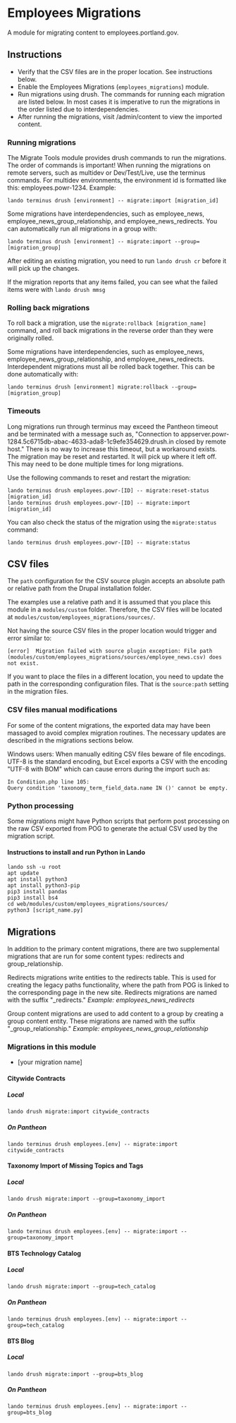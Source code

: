 # Employees Migrations

A module for migrating content to employees.portland.gov.

## Instructions

- Verify that the CSV files are in the proper location. See instructions below.
- Enable the Employees Migrations (`employees_migrations`) module.
- Run migrations using drush. The commands for running each migration are listed below. In most cases it is imperative to run the migrations in the order listed due to interdependencies.
- After running the migrations, visit /admin/content to view the imported content.

### Running migrations

The Migrate Tools module provides drush commands to run the migrations. The order of commands is important! When running the migrations on remote servers, such as multidev or Dev/Test/Live, use the terminus commands. For multidev environments, the environment id is formatted like this: employees.powr-1234. Example:

```
lando terminus drush [environment] -- migrate:import [migration_id]
```

Some migrations have interdependencies, such as employee_news, employee_news_group_relationship, and employee_news_redirects. You can automatically run all migrations in a group with:

```
lando terminus drush [environment] -- migrate:import --group=[migration_group]
```

After editing an existing migration, you need to run `lando drush cr` before it will pick up the changes.

If the migration reports that any items failed, you can see what the failed items were with `lando drush mmsg`

### Rolling back migrations

To roll back a migration, use the `migrate:rollback [migration_name]` command, and roll back migrations in the reverse order than they were originally rolled.

Some migrations have interdependencies, such as employee_news, employee_news_group_relationship, and employee_news_redirects. Interdependent migrations must all be rolled back together. This can be done automatically with:

```
lando terminus drush [environment] migrate:rollback --group=[migration_group]
```

### Timeouts

Long migrations run through terminus may exceed the Pantheon timeout and be terminated with a message such as, "Connection to appserver.powr-1284.5c6715db-abac-4633-ada8-1c9efe354629.drush.in closed by remote host." There is no way to increase this timeout, but a workaround exists. The migration may be reset and restarted. It will pick up where it left off. This may need to be done multiple times for long migrations.

Use the following commands to reset and restart the migration:

```
lando terminus drush employees.powr-[ID] -- migrate:reset-status [migration_id]
lando terminus drush employees.powr-[ID] -- migrate:import [migration_id]
```

You can also check the status of the migration using the `migrate:status` command:

```
lando terminus drush employees.powr-[ID] -- migrate:status
```

## CSV files

The `path` configuration for the CSV source plugin accepts an absolute path or relative path from the Drupal installation folder.

The examples use a relative path and it is assumed that you place this module in a `modules/custom` folder. Therefore, the CSV files will be located at `modules/custom/employees_migrations/sources/`.

Not having the source CSV files in the proper location would trigger and error similar to:

```
[error]  Migration failed with source plugin exception: File path (modules/custom/employees_migrations/sources/employee_news.csv) does not exist.
```

If you want to place the files in a different location, you need to update the path in the corresponding configuration files. That is the `source:path` setting in the migration files.

### CSV files manual modifications

For some of the content migrations, the exported data may have been massaged to avoid complex migration routines. The necessary updates are described in the migrations sections below.

Windows users: When manually editing CSV files beware of file encodings. UTF-8 is the standard encoding, but Excel exports a CSV with the encoding "UTF-8 with BOM" which can cause errors during the import such as:

```
In Condition.php line 105:
Query condition 'taxonomy_term_field_data.name IN ()' cannot be empty.
```

### Python processing

Some migrations might have Python scripts that perform post processing on the raw CSV exported from POG to generate the actual CSV used by the migration script.

#### Instructions to install and run Python in Lando

```
lando ssh -u root
apt update
apt install python3
apt install python3-pip
pip3 install pandas
pip3 install bs4
cd web/modules/custom/employees_migrations/sources/
python3 [script_name.py]
```

## Migrations

In addition to the primary content migrations, there are two supplemental migrations that are run for some content types: redirects and group_relationship.

Redirects migrations write entities to the redirects table. This is used for creating the legacy paths functionality, where the path from POG is linked to the corresponding page in the new site. Redirects migrations are named with the suffix "_redirects." *Example: employees_news_redirects*

Group content migrations are used to add content to a group by creating a group content entity. These migrations are named with the suffix "_group_relationship." *Example: employees_news_group_relationship*

### Migrations in this module

- [your migration name]

#### Citywide Contracts
##### Local
```
lando drush migrate:import citywide_contracts
```
##### On Pantheon
```
lando terminus drush employees.[env] -- migrate:import citywide_contracts
```

#### Taxonomy Import of Missing Topics and Tags
##### Local
```
lando drush migrate:import --group=taxonomy_import
```
##### On Pantheon
```
lando terminus drush employees.[env] -- migrate:import --group=taxonomy_import
```

#### BTS Technology Catalog
##### Local
```
lando drush migrate:import --group=tech_catalog
```
##### On Pantheon
```
lando terminus drush employees.[env] -- migrate:import --group=tech_catalog
```

#### BTS Blog
##### Local
```
lando drush migrate:import --group=bts_blog
```
##### On Pantheon
```
lando terminus drush employees.[env] -- migrate:import --group=bts_blog
```
